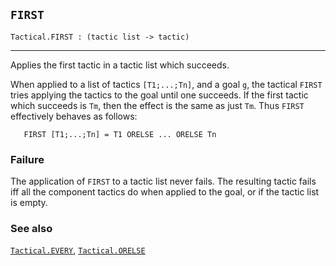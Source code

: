 ## `FIRST`

``` hol4
Tactical.FIRST : (tactic list -> tactic)
```

------------------------------------------------------------------------

Applies the first tactic in a tactic list which succeeds.

When applied to a list of tactics `[T1;...;Tn]`, and a goal `g`, the
tactical `FIRST` tries applying the tactics to the goal until one
succeeds. If the first tactic which succeeds is `Tm`, then the effect is
the same as just `Tm`. Thus `FIRST` effectively behaves as follows:

``` hol4
   FIRST [T1;...;Tn] = T1 ORELSE ... ORELSE Tn
```

### Failure

The application of `FIRST` to a tactic list never fails. The resulting
tactic fails iff all the component tactics do when applied to the goal,
or if the tactic list is empty.

### See also

[`Tactical.EVERY`](#Tactical.EVERY),
[`Tactical.ORELSE`](#Tactical.ORELSE)
